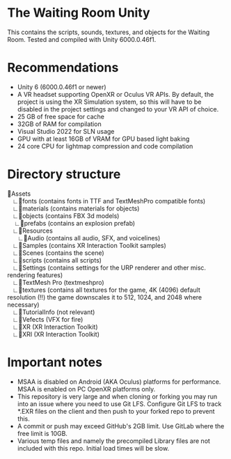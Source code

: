 # The Waiting Room Unity
This contains the scripts, sounds, textures, and objects for the Waiting Room. Tested and compiled with Unity 6000.0.46f1.

# Recommendations
- Unity 6 (6000.0.46f1 or newer)
- A VR headset supporting OpenXR or Oculus VR APIs. By default, the project is using the XR Simulation system, so this will have to be disabled in the project settings and changed to your VR API of choice.
- 25 GB of free space for cache
- 32GB of RAM for compilation
- Visual Studio 2022 for SLN usage
- GPU with at least 16GB of VRAM for GPU based light baking
- 24 core CPU for lightmap compression and code compilation

# Directory structure
📂Assets<br />
&nbsp;&nbsp;&nbsp;∟📂fonts (contains fonts in TTF and TextMeshPro compatible fonts)<br />
&nbsp;&nbsp;&nbsp;∟📂materials (contains materials for objects)<br />
&nbsp;&nbsp;&nbsp;∟📂objects (contains FBX 3d models)<br />
&nbsp;&nbsp;&nbsp; ∟📂prefabs (contains an explosion prefab)<br />
&nbsp;&nbsp;&nbsp;∟📂Resources<br />
&nbsp;&nbsp;&nbsp;&nbsp;&nbsp;&nbsp;∟📂Audio (contains all audio, SFX, and voicelines)<br />
&nbsp;&nbsp;&nbsp;∟📂Samples (contains XR Interaction Toolkit samples)<br />
&nbsp;&nbsp;&nbsp;∟📂Scenes (contains the scene)<br />
&nbsp;&nbsp;&nbsp;∟📂scripts (contains all scripts)<br />
&nbsp;&nbsp;&nbsp;∟📂Settings (contains settings for the URP renderer and other misc. rendering features)<br />
&nbsp;&nbsp;&nbsp;∟📂TextMesh Pro (textmeshpro)<br />
&nbsp;&nbsp;&nbsp;∟📂textures (contains all textures for the game, 4K (4096) default resolution (!!) the game downscales it to 512, 1024, and 2048 where necessary)<br />
&nbsp;&nbsp;&nbsp;∟📂TutorialInfo (not relevant)<br />
&nbsp;&nbsp;&nbsp;∟📂Vefects (VFX for fire)<br />
&nbsp;&nbsp;&nbsp;∟📂XR (XR Interaction Toolkit)<br />
&nbsp;&nbsp;&nbsp;∟📂XRI (XR Interaction Toolkit)<br />

# Important notes
- MSAA is disabled on Android (AKA Oculus) platforms for performance. MSAA is enabled on PC OpenXR platforms only.
- This repository is very large and when cloning or forking you may run into an issue where you need to use Git LFS. Configure Git LFS to track *.EXR files on the client and then push to your forked repo to prevent this.
- A commit or push may exceed GitHub's 2GB limit. Use GitLab where the free limit is 10GB.
- Various temp files and namely the precompiled Library files are not included with this repo. Initial load times will be slow.

